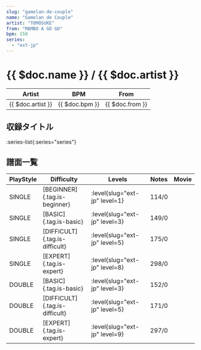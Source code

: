 ```yaml
---
slug: "gamelan-de-couple"
name: "Gamelan de Couple"
artist: "TOMOSUKE"
from: "MAMBO A GO GO"
bpm: 150
series:
  - "ext-jp"
---
```


# {{ $doc.name }} / {{ $doc.artist }}

|Artist|BPM|From|
|------|---|----|
|{{ $doc.artist }}|{{ $doc.bpm }}|{{ $doc.from }}|

## 収録タイトル

:series-list{:series="series"}

## 譜面一覧

|PlayStyle|Difficulty|Levels|Notes|Movie|
|---------|----------|------|-----|-----|
|SINGLE|[BEGINNER]{.tag.is-beginner}|:level{slug="ext-jp" level=1}|114/0||
|SINGLE|[BASIC]{.tag.is-basic}|:level{slug="ext-jp" level=3}|149/0||
|SINGLE|[DIFFICULT]{.tag.is-difficult}|:level{slug="ext-jp" level=5}|175/0||
|SINGLE|[EXPERT]{.tag.is-expert}|:level{slug="ext-jp" level=8}|298/0||
|DOUBLE|[BASIC]{.tag.is-basic}|:level{slug="ext-jp" level=3}|152/0||
|DOUBLE|[DIFFICULT]{.tag.is-difficult}|:level{slug="ext-jp" level=5}|171/0||
|DOUBLE|[EXPERT]{.tag.is-expert}|:level{slug="ext-jp" level=9}|297/0||
